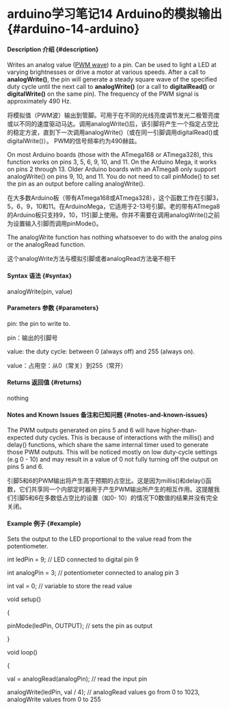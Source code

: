 # arduino学习笔记14 Arduino的模拟输出 {#arduino-14-arduino}

#### Description 介绍 {#description}

Writes an analog value ([PWM wave](http://arduino.cc/en/Tutorial/PWM)) to a pin. Can be used to light a LED at varying brightnesses or drive a motor at various speeds. After a call to **analogWrite()**, the pin will generate a steady square wave of the specified duty cycle until the next call to **analogWrite()** (or a call to **digitalRead()** or **digitalWrite()** on the same pin). The frequency of the PWM signal is approximately 490 Hz.

将模拟值（PWM波）输出到管脚。可用于在不同的光线亮度调节发光二极管亮度或以不同的速度驱动马达。调用analogWrite()后，该引脚将产生一个指定占空比的稳定方波，直到下一次调用analogWrite()（或在同一引脚调用digitalRead()或digitalWrite()）。 PWM的信号频率约为490赫兹。

On most Arduino boards (those with the ATmega168 or ATmega328), this function works on pins 3, 5, 6, 9, 10, and 11\. On the Arduino Mega, it works on pins 2 through 13\. Older Arduino boards with an ATmega8 only support analogWrite() on pins 9, 10, and 11\. You do not need to call pinMode() to set the pin as an output before calling analogWrite().

在大多数Arduino板（带有ATmega168或ATmega328），这个函数工作在引脚3，5，6，9，10和11。在ArduinoMega，它适用于2-13号引脚。老的带有ATmega8的Arduino板只支持9，10，11引脚上使用。你并不需要在调用analogWrite()之前为设置输入引脚而调用pinMode()。

The analogWrite function has nothing whatsoever to do with the analog pins or the analogRead function.

这个analogWrite方法与模拟引脚或者analogRead方法毫不相干

#### Syntax 语法 {#syntax}

analogWrite(pin, value)

#### Parameters 参数 {#parameters}

pin: the pin to write to.

pin：输出的引脚号

value: the duty cycle: between 0 (always off) and 255 (always on).

value：占用空：从0（常关）到255（常开）

#### Returns 返回值 {#returns}

nothing

#### Notes and Known Issues 备注和已知问题 {#notes-and-known-issues}

The PWM outputs generated on pins 5 and 6 will have higher-than-expected duty cycles. This is because of interactions with the millis() and delay() functions, which share the same internal timer used to generate those PWM outputs. This will be noticed mostly on low duty-cycle settings (e.g 0 - 10) and may result in a value of 0 not fully turning off the output on pins 5 and 6.

引脚5和6的PWM输出将产生高于预期的占空比。这是因为millis()和delay()函数，它们共享同一个内部定时器用于产生PWM输出所产生的相互作用。这提醒我们引脚5和6在多数低占空比的设置（如0- 10）的情况下0数值的结果并没有完全关闭。

#### Example 例子 {#example}

Sets the output to the LED proportional to the value read from the potentiometer.

int ledPin = 9; // LED connected to digital pin 9

int analogPin = 3; // potentiometer connected to analog pin 3

int val = 0; // variable to store the read value

void setup()

{

pinMode(ledPin, OUTPUT); // sets the pin as output

}

void loop()

{

val = analogRead(analogPin); // read the input pin

analogWrite(ledPin, val / 4); // analogRead values go from 0 to 1023, analogWrite values from 0 to 255